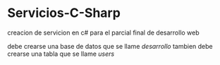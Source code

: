 # Servicios-C-Sharp
creacion de servicion en c# para el parcial final de desarrollo web

debe crearse una base de datos que se llame *desarrollo*
tambien debe crearse una tabla que se llame *users*
